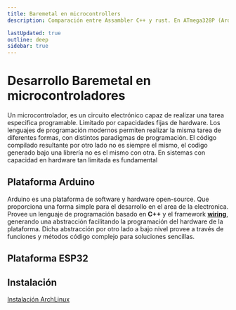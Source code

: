 ```yaml
---
title: Baremetal en microcontrollers
description: Comparación entre Assambler C++ y rust. En ATmega328P (Arduino Uno/Nano) y ESP32 Devkit 1

lastUpdated: true
outline: deep
sidebar: true
---
```


# Desarrollo Baremetal en microcontroladores

Un microcontrolador, es un circuito electrónico capaz de realizar una tarea especifica programable. Limitado por capacidades fijas de hardware. Los lenguajes de programación modernos permiten realizar la misma tarea de diferentes formas, con distintos paradigmas de programación. El código compilado resultante por otro lado no es siempre el mismo, el codigo generado bajo una librería no es el mismo con otra. En sistemas con capacidad en hardware tan limitada es fundamental

## Plataforma Arduino

Arduino es una plataforma de software y hardware open-source. Que proporciona una forma simple para el desarrollo en el area de la electronica. Provee un lenguaje de programación basado en **C++** y el framework [**wiring**](https://wiring.org.co/), generando una abstracción facilitando la programación del hardware de la plataforma. Dicha abstracción por otro lado a bajo nivel provee a través de funciones y métodos código complejo para soluciones sencillas.

## Plataforma ESP32

<Badge type="danger" text="incompleto" />

## Instalación

[Instalación ArchLinux](./Installation)